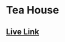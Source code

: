 # Tea House
## <a href="https://md-sufian-jidan.github.io/restart-tea-house/" target="_blank" > Live Link </a>
